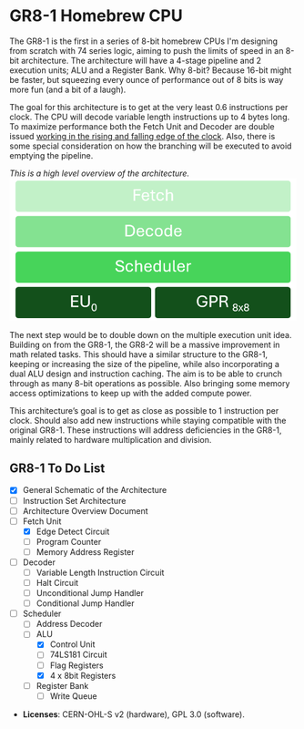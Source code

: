 # GR8-1 Homebrew CPU

The GR8-1 is the first in a series of 8-bit homebrew CPUs I'm designing from scratch with 74 series logic, aiming to push the limits of speed in an 8-bit architecture. The architecture will have a 4-stage pipeline and 2 execution units; ALU and a Register Bank. Why 8-bit? Because 16-bit might be faster, but squeezing every ounce of performance out of 8 bits is way more fun (and a bit of a laugh). 

The goal for this architecture is to get at the very least 0.6 instructions per clock. The CPU will decode variable length instructions up to 4 bytes long. To maximize performance both the Fetch Unit and Decoder are double issued [working in the rising and falling edge of the clock](https://youtube.com/shorts/t5TkMNN1aw8?feature=share).  Also, there is some special consideration on how the branching will be executed to avoid emptying the pipeline.

*This is a high level overview of the architecture.*
![Architecture Overview](Documentation/Images/Architecture_Overview.png)

The next step would be to double down on the multiple execution unit idea. Building on from the GR8-1, the GR8-2 will be a massive improvement in math related tasks. This should have a similar structure to the GR8-1, keeping or increasing the size of the pipeline, while also incorporating a dual ALU design and instruction caching. The aim is to be able to crunch through as many 8-bit operations as possible. Also bringing some memory access optimizations to keep up with the added compute power.

This architecture’s goal is to get as close as possible to 1 instruction per clock. Should also add new instructions while staying compatible with the original GR8-1. These instructions will address deficiencies in the GR8-1, mainly related to hardware multiplication and division.



## GR8-1 To Do List
- [x] General Schematic of the Architecture
- [ ] Instruction Set Architecture
- [ ] Architecture Overview Document
- [ ] Fetch Unit
  - [x] Edge Detect Circuit
  - [ ] Program Counter
  - [ ] Memory Address Register
- [ ] Decoder
  - [ ] Variable Length Instruction Circuit
  - [ ] Halt Circuit
  - [ ] Unconditional Jump Handler
  - [ ] Conditional Jump Handler
- [ ] Scheduler
  - [ ] Address Decoder
  - [ ] ALU
    - [x] Control Unit
    - [ ] 74LS181 Circuit
    - [ ] Flag Registers
    - [x] 4 x 8bit Registers
  - [ ] Register Bank
    - [ ] Write Queue  

- **Licenses**: CERN-OHL-S v2 (hardware), GPL 3.0 (software).

